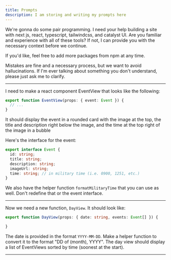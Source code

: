 ```yaml
---
title: Prompts
description: I am storing and writing my prompts here
---
```


We're gonna do some pair programming. I need your help building a site with next js, react, typescript, tailwindcss, and catalyst UI. Are you familiar and experience with all of these tools? If not, I can provide you with the necessary context before we continue.

If you'd like, feel free to add more packages from npm at any time.

Mistakes are fine and a necessary process, but we want to avoid hallucinations. If I'm ever talking about something you don't understand, please just ask me to clarify.

---

I need to make a react component EventView that looks like the following:

```ts
export function EventView(props: { event: Event }) {
  // ...
}
```

It should display the event in a rounded card with the image at the top, the title and description right below the image, and the time at the top right of the image in a bubble

Here's the interface for the event:

```ts
export interface Event {
  id: string;
  title: string;
  description: string;
  imageUrl: string;
  time: string; // in military time (i.e. 0900, 1251, etc.)
}
```

We also have the helper function `formatMilitaryTime` that you can use as well. Don't redefine that or the event interface.

---

Now we need a new function, `DayView`. It should look like:
```ts
export function DayView(props: { date: string, events: Event[] }) {

}
```
The date is provided in the format `YYYY-MM-DD`. Make a helper function to convert it to the format "DD of (month), YYYY". The day view should display a list of EventViews sorted by time (soonest at the start).

---
